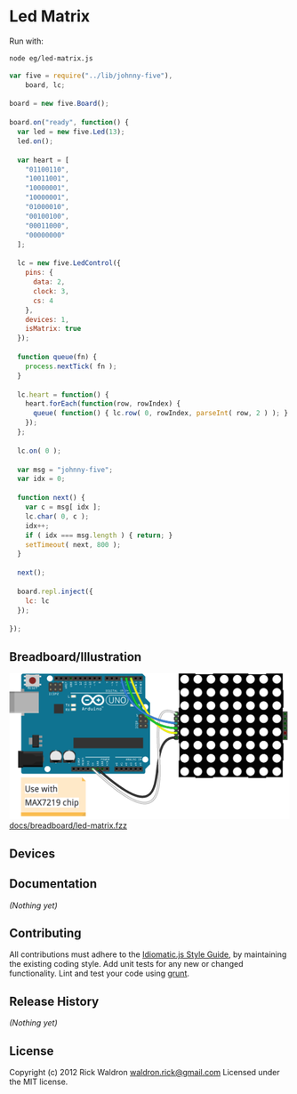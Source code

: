 # Led Matrix

Run with:
```bash
node eg/led-matrix.js
```


```javascript
var five = require("../lib/johnny-five"),
    board, lc;

board = new five.Board();

board.on("ready", function() {
  var led = new five.Led(13);
  led.on();

  var heart = [
    "01100110",
    "10011001",
    "10000001",
    "10000001",
    "01000010",
    "00100100",
    "00011000",
    "00000000"
  ];

  lc = new five.LedControl({
    pins: {
      data: 2,
      clock: 3,
      cs: 4
    },
    devices: 1,
    isMatrix: true
  });

  function queue(fn) {
    process.nextTick( fn );
  }

  lc.heart = function() {
    heart.forEach(function(row, rowIndex) {
      queue( function() { lc.row( 0, rowIndex, parseInt( row, 2 ) ); } );
    });
  };

  lc.on( 0 );

  var msg = "johnny-five";
  var idx = 0;

  function next() {
    var c = msg[ idx ];
    lc.char( 0, c );
    idx++;
    if ( idx === msg.length ) { return; }
    setTimeout( next, 800 );
  }

  next();

  board.repl.inject({
    lc: lc
  });

});

```

## Breadboard/Illustration

![docs/breadboard/led-matrix.png](breadboard/led-matrix.png)
[docs/breadboard/led-matrix.fzz](breadboard/led-matrix.fzz)



## Devices




## Documentation

_(Nothing yet)_









## Contributing
All contributions must adhere to the [Idiomatic.js Style Guide](https://github.com/rwldrn/idiomatic.js),
by maintaining the existing coding style. Add unit tests for any new or changed functionality. Lint and test your code using [grunt](https://github.com/cowboy/grunt).

## Release History
_(Nothing yet)_

## License
Copyright (c) 2012 Rick Waldron <waldron.rick@gmail.com>
Licensed under the MIT license.
